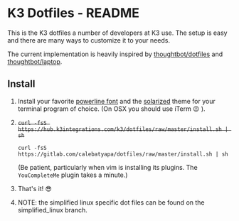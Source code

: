 K3 Dotfiles - README
=======================

This is the K3 dotfiles a number of developers at K3 use. The setup is easy and
there are many ways to customize it to your needs.

The current implementation is heavily inspired by
[thoughtbot/dotfiles](https://github.com/thoughtbot/dotfiles) and
[thoughtbot/laptop](https://github.com/thoughtbot/laptop).

Install
-------
1.  Install your favorite [powerline font](https://github.com/powerline/fonts)
    and the [solarized](https://github.com/altercation/solarized) theme for your
    terminal program of choice. (On OSX you should use iTerm :wink: ).

1.  ~~`curl -fsS https://hub.k3integrations.com/k3/dotfiles/raw/master/install.sh | sh`~~

    `curl -fsS https://gitlab.com/calebatyapa/dotfiles/raw/master/install.sh | sh`

    (Be patient, particularly when vim is installing its plugins.
    The `YouCompleteMe` plugin takes a minute.)

1. That's it! :sunglasses:

1. NOTE: the simplified linux specific dot files can be found on the simplified_linux branch.

